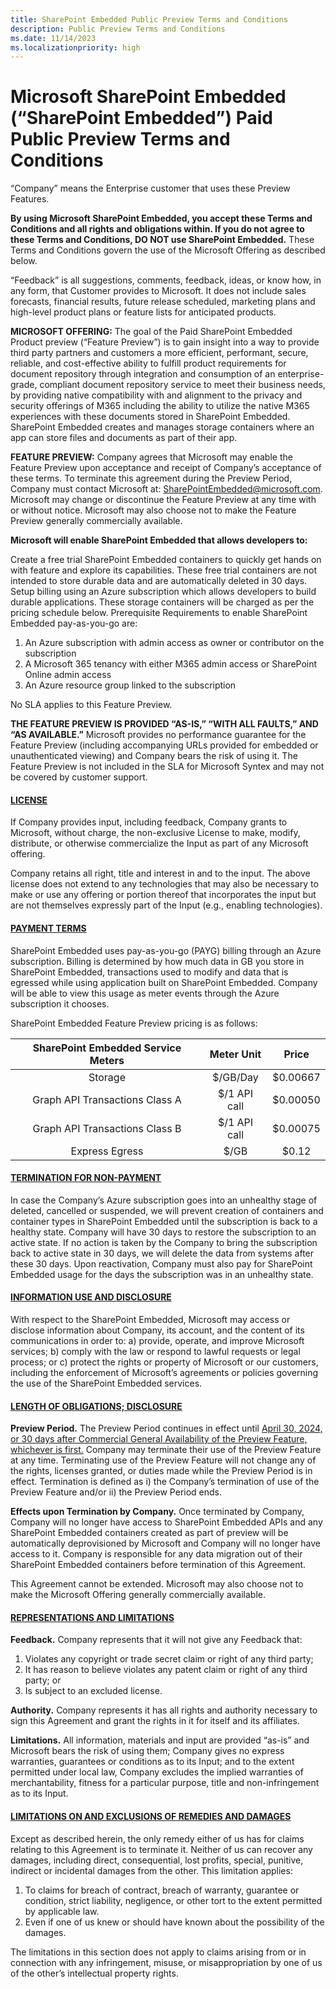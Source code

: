 ```yaml
---
title: SharePoint Embedded Public Preview Terms and Conditions
description: Public Preview Terms and Conditions
ms.date: 11/14/2023
ms.localizationpriority: high
---
```


# Microsoft SharePoint Embedded (“SharePoint Embedded”) Paid Public Preview Terms and Conditions
“Company” means the Enterprise customer that uses these Preview Features.

**By using Microsoft SharePoint Embedded, you accept these Terms and Conditions and all rights and obligations within.  If you do not agree to these Terms and Conditions, DO NOT use SharePoint Embedded.** These Terms and Conditions govern the use of the Microsoft Offering as described below. 

“Feedback” is all suggestions, comments, feedback, ideas, or know how, in any form, that Customer provides to Microsoft.  It does not include sales forecasts, financial results, future release scheduled, marketing plans and high-level product plans or feature lists for anticipated products.

**MICROSOFT OFFERING:** The goal of the Paid SharePoint Embedded Product preview (“Feature Preview”) is to gain insight into a way to provide third party partners and customers a more efficient, performant, secure, reliable, and cost-effective ability to fulfill product requirements for document repository through integration and consumption of an enterprise-grade, compliant document repository service to meet their business needs, by providing native compatibility with and alignment to the privacy and security offerings of M365 including the ability to utilize the native M365 experiences with these documents stored in SharePoint Embedded.  SharePoint Embedded creates and manages storage containers where an app can store files and documents as part of their app.

**FEATURE PREVIEW:**  Company agrees that Microsoft may enable the Feature Preview upon acceptance and receipt of Company’s acceptance of these terms. To terminate this agreement during the Preview Period, Company must contact Microsoft at: SharePointEmbedded@microsoft.com. Microsoft may change or discontinue the Feature Preview at any time with or without notice.  Microsoft may also choose not to make the Feature Preview generally commercially available.    

**Microsoft will enable SharePoint Embedded that allows developers to:**

Create a free trial SharePoint Embedded containers to quickly get hands on with feature and explore its capabilities. These free trial containers are not intended to store durable data and are automatically deleted in 30 days. Setup billing using an Azure subscription which allows developers to build durable applications. These storage containers will be charged as per the pricing schedule below.
Prerequisite Requirements to enable SharePoint Embedded pay-as-you-go are: 

1.	An Azure subscription with admin access as owner or contributor on the subscription
2.	A Microsoft 365 tenancy with either M365 admin access or SharePoint Online admin access
3.	An Azure resource group linked to the subscription
   
No SLA applies to this Feature Preview.

**THE FEATURE PREVIEW IS PROVIDED “AS-IS,” “WITH ALL FAULTS,” AND “AS AVAILABLE.”**  Microsoft provides no performance guarantee for the Feature Preview (including accompanying URLs provided for embedded or unauthenticated viewing) and Company bears the risk of using it.  The Feature Preview is not included in the SLA for Microsoft Syntex and may not be covered by customer support.  

#### <ins>**LICENSE**</ins>

If Company provides input, including feedback, Company grants to Microsoft, without charge, the non-exclusive License to make, modify, distribute, or otherwise commercialize the Input as part of any Microsoft offering.  

Company retains all right, title and interest in and to the input.  The above license does not extend to any technologies that may also be necessary to make or use any offering or portion thereof that incorporates the input but are not themselves expressly part of the Input (e.g., enabling technologies).


#### <ins>**PAYMENT TERMS**</ins>

SharePoint Embedded uses pay-as-you-go (PAYG) billing through an Azure subscription. Billing is determined by how much data in GB you store in SharePoint Embedded, transactions used to modify and data that is egressed while using application built on SharePoint Embedded. Company will be able to view this usage as meter events through the Azure subscription it chooses. 

SharePoint Embedded Feature Preview pricing is as follows:

| SharePoint Embedded Service Meters |   Meter Unit  |   Price  |
|:---------------------------------------------:|:-------------:|:--------:|
| Storage                                       | $/GB/Day      | $0.00667 |
| Graph API Transactions Class A                | $/1 API call  | $0.00050 |
| Graph API Transactions Class B                | $/1 API call  | $0.00075 |
| Express Egress                                | $/GB          | $0.12    |

#### <ins>TERMINATION FOR NON-PAYMENT </ins>

In case the Company’s Azure subscription goes into an unhealthy stage of deleted, cancelled or suspended, we will prevent creation of containers and container types in SharePoint Embedded until the subscription is back to a healthy state. Company will have 30 days to restore the subscription to an active state. If no action is taken by the Company to bring the subscription back to active state in 30 days, we will delete the data from systems after these 30 days. Upon reactivation, Company must also pay for SharePoint Embedded usage for the days the subscription was in an unhealthy state.

 

#### <ins>INFORMATION USE AND DISCLOSURE </ins>

With respect to the SharePoint Embedded, Microsoft may access or disclose information about Company, its account, and the content of its communications in order to: 
a)	provide, operate, and improve Microsoft services;
b)	comply with the law or respond to lawful requests or legal process; or
c)	protect the rights or property of Microsoft or our customers, including the enforcement of Microsoft’s agreements or policies governing the use of the SharePoint Embedded services.
 

#### <ins> LENGTH OF OBLIGATIONS; DISCLOSURE </ins>

**Preview Period.**  The Preview Period continues in effect until <ins>April 30, 2024, or 30 days after Commercial General Availability of the Preview Feature, whichever is first.</ins> Company may terminate their use of the Preview Feature at any time.  Terminating use of the Preview Feature will not change any of the rights, licenses granted, or duties made while the Preview Period is in effect.  Termination is defined as i) the Company’s termination of use of the Preview Feature and/or ii) the Preview Period ends.

**Effects upon Termination by Company.** Once terminated by Company, Company will no longer have access to SharePoint Embedded APIs and any SharePoint Embedded containers created as part of preview will be automatically deprovisioned by Microsoft and Company will no longer have access to it. Company is responsible for any data migration out of their SharePoint Embedded containers before termination of this Agreement.

This Agreement cannot be extended. Microsoft may also choose not to make the Microsoft Offering generally commercially available. 
  

#### <ins>REPRESENTATIONS AND LIMITATIONS   </ins>

**Feedback.**  Company represents that it will not give any Feedback that: 

1.	Violates any copyright or trade secret claim or right of any third party;
2.	It has reason to believe violates any patent claim or right of any third party; or
3.	Is subject to an excluded license.


**Authority.**   Company represents it has all rights and authority necessary to sign this Agreement and grant the rights in it for itself and its affiliates.  

**Limitations.**  All information, materials and input are provided “as-is” and Microsoft bears the risk of using them; Company gives no express warranties, guarantees or conditions as to its Input; and to the extent permitted under local law, Company excludes the implied warranties of merchantability, fitness for a particular purpose, title and non-infringement as to its Input. 

 
#### <ins> LIMITATIONS ON AND EXCLUSIONS OF REMEDIES AND DAMAGES </ins>

Except as described herein, the only remedy either of us has for claims relating to this Agreement is to terminate it. Neither of us can recover any damages, including direct, consequential, lost profits, special, punitive, indirect or incidental damages from the other. This limitation applies:
1.	To claims for breach of contract, breach of warranty, guarantee or condition, strict liability, negligence, or other tort to the extent permitted by applicable law.
2.	Even if one of us knew or should have known about the possibility of the damages.

The limitations in this section does not apply to claims arising from or in connection with any infringement, misuse, or misappropriation by one of us of the other’s intellectual property rights.
